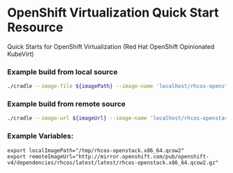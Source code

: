 # OpenShift Virtualization Quick Start Resource 
Quick Starts for OpenShift Virtualization (Red Hat OpenShift Opinionated KubeVirt)

### Example build from local source
```sh
./cradle --image-file ${imagePath} --image-name 'localhost/rhcos-openstack' --image-tag '4.7'
```

### Example build from remote source
```sh
./cradle --image-url ${imageUrl} --image-name 'localhost/rhcos-openstack' --image-tag '4.7'
```

### Example Variables:
```
export localImagePath="/tmp/rhcos-openstack.x86_64.qcow2"
export remoteImageUrl="http://mirror.openshift.com/pub/openshift-v4/dependencies/rhcos/latest/latest/rhcos-openstack.x86_64.qcow2.gz" 
```
